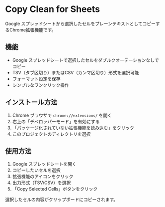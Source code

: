 # Copy Clean for Sheets

Google スプレッドシートから選択したセルをプレーンテキストとしてコピーするChrome拡張機能です。

## 機能

- Google スプレッドシートで選択したセルをダブルクオーテーションなしでコピー
- TSV（タブ区切り）またはCSV（カンマ区切り）形式を選択可能
- フォーマット設定を保存
- シンプルなワンクリック操作

## インストール方法

1. Chrome ブラウザで `chrome://extensions/` を開く
2. 右上の「デベロッパーモード」を有効にする
3. 「パッケージ化されていない拡張機能を読み込む」をクリック
4. このプロジェクトのディレクトリを選択

## 使用方法

1. Google スプレッドシートを開く
2. コピーしたいセルを選択
3. 拡張機能のアイコンをクリック
4. 出力形式（TSV/CSV）を選択
5. 「Copy Selected Cells」ボタンをクリック

選択したセルの内容がクリップボードにコピーされます。